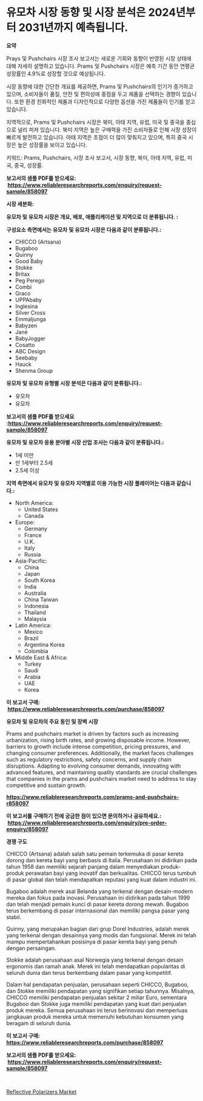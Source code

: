 <p><h1>유모차 시장 동향 및 시장 분석은 2024년부터 2031년까지 예측됩니다.</h1></p><p><strong>요약</strong></p>
<p><p>Prays 및 Pushchairs 시장 조사 보고서는 새로운 기회와 동향이 반영된 시장 상태에 대해 자세히 설명하고 있습니다. Prams 및 Pushchairs 시장은 예측 기간 동안 연평균 성장률인 4.9%로 성장할 것으로 예상됩니다. </p><p>시장 동향에 대한 간단한 개요를 제공하면, Prams 및 Pushchairs의 인기가 증가하고 있으며, 소비자들이 품질, 안전 및 편의성에 중점을 두고 제품을 선택하는 경향이 있습니다. 또한 환경 친화적인 제품과 디자인적으로 다양한 옵션을 가진 제품들이 인기를 얻고 있습니다.</p><p>지역적으로, Prams 및 Pushchairs 시장은 북미, 아태 지역, 유럽, 미국 및 중국을 중심으로 널리 퍼져 있습니다. 북미 지역은 높은 구매력을 가진 소비자들로 인해 시장 성장이 빠르게 발전하고 있습니다. 아태 지역은 초점이 더 많이 맞춰지고 있으며, 특히 중국 시장은 높은 성장률을 보이고 있습니다.</p><p>키워드: Prams, Pushchairs, 시장 조사 보고서, 시장 동향, 북미, 아태 지역, 유럽, 미국, 중국, 성장률.</p></p>
<p><strong>보고서의 샘플 PDF를 받으세요: &nbsp;<a href="https://www.reliableresearchreports.com/enquiry/request-sample/858097">https://www.reliableresearchreports.com/enquiry/request-sample/858097</a></strong></p>
<p><strong>시장 세분화:</strong></p>
<p><strong> 유모차 및 유모차 시장은 개요, 배포, 애플리케이션 및 지역으로 더 분류됩니다. :</strong></p>
<p><strong>구성요소 측면에서는 유모차 및 유모차 시장은 다음과 같이 분류됩니다.:</strong></p>
<p><ul><li>CHICCO (Artsana)</li><li>Bugaboo</li><li>Quinny</li><li>Good Baby</li><li>Stokke</li><li>Britax</li><li>Peg Perego</li><li>Combi</li><li>Graco</li><li>UPPAbaby</li><li>Inglesina</li><li>Silver Cross</li><li>Emmaljunga</li><li>Babyzen</li><li>Jané</li><li>BabyJogger</li><li>Cosatto</li><li>ABC Design</li><li>Seebaby</li><li>Hauck</li><li>Shenma Group</li></ul></p>
<p><strong> 유모차 및 유모차 유형별 시장 분석은 다음과 같이 분류됩니다.:</strong></p>
<p><ul><li>유모차</li><li>유모차</li></ul></p>
<p><strong>보고서의 샘플 PDF를 받으세요 :<a href="https://www.reliableresearchreports.com/enquiry/request-sample/858097">https://www.reliableresearchreports.com/enquiry/request-sample/858097</a></strong></p>
<p><strong> 유모차 및 유모차 응용 분야별 시장 산업 조사는 다음과 같이 분류됩니다.:</strong></p>
<p><ul><li>1세 미만</li><li>만 1세부터 2.5세</li><li>2.5세 이상</li></ul></p>
<p><strong>지역 측면에서 유모차 및 유모차 지역별로 이용 가능한 시장 플레이어는 다음과 같습니다.:</strong></p>
<p><ul>
    <li>
        North America:
        <ul>
            <li>United States</li>
            <li>Canada</li>
        </ul>
    </li>
    <li>
        Europe:
        <ul>
            <li>Germany</li>
            <li>France</li>
            <li>U.K.</li>
            <li>Italy</li>
            <li>Russia</li>
        </ul>
    </li>
    <li>
        Asia-Pacific:
        <ul>
            <li>China</li>
            <li>Japan</li>
            <li>South Korea</li>
            <li>India</li>
            <li>Australia</li>
            <li>China Taiwan</li>
            <li>Indonesia</li>
            <li>Thailand</li>
            <li>Malaysia</li>
        </ul>
    </li>
    <li>
        Latin America:
        <ul>
            <li>Mexico</li>
            <li>Brazil</li>
            <li>Argentina Korea</li>
            <li>Colombia</li>
        </ul>
    </li>
    <li>
        Middle East & Africa:
        <ul>
            <li>Turkey</li>
            <li>Saudi</li>
            <li>Arabia</li>
            <li>UAE</li>
            <li>Korea</li>
        </ul>
    </li>
    </ul></p>
<p><strong>이 보고서 구매: &nbsp;<a href="https://www.reliableresearchreports.com/purchase/858097">https://www.reliableresearchreports.com/purchase/858097</a></strong></p>
<p><strong>유모차 및 유모차의 주요 동인 및 장벽 시장</strong></p>
<p><p>Prams and pushchairs market is driven by factors such as increasing urbanization, rising birth rates, and growing disposable income. However, barriers to growth include intense competition, pricing pressures, and changing consumer preferences. Additionally, the market faces challenges such as regulatory restrictions, safety concerns, and supply chain disruptions. Adapting to evolving consumer demands, innovating with advanced features, and maintaining quality standards are crucial challenges that companies in the prams and pushchairs market need to address to stay competitive and sustain growth.</p></p>
<p><strong><a href="https://www.reliableresearchreports.com/prams-and-pushchairs-r858097">https://www.reliableresearchreports.com/prams-and-pushchairs-r858097</a></strong></p>
<p><strong>이 보고서를 구매하기 전에 궁금한 점이 있으면 문의하거나 공유하세요.: &nbsp;<a href="https://www.reliableresearchreports.com/enquiry/pre-order-enquiry/858097">https://www.reliableresearchreports.com/enquiry/pre-order-enquiry/858097</a></strong></p>
<p><strong>경쟁 구도</strong></p>
<p><p>CHICCO (Artsana) adalah salah satu pemain terkemuka di pasar kereta dorong dan kereta bayi yang berbasis di Italia. Perusahaan ini didirikan pada tahun 1958 dan memiliki sejarah panjang dalam menyediakan produk-produk perawatan bayi yang inovatif dan berkualitas. CHICCO terus tumbuh di pasar global dan telah mendapatkan reputasi yang kuat dalam industri ini.</p><p>Bugaboo adalah merek asal Belanda yang terkenal dengan desain-modern mereka dan fokus pada inovasi. Perusahaan ini didirikan pada tahun 1999 dan telah menjadi pemain kunci di pasar kereta dorong mewah. Bugaboo terus berkembang di pasar internasional dan memiliki pangsa pasar yang stabil.</p><p>Quinny, yang merupakan bagian dari grup Dorel Industries, adalah merek yang terkenal dengan desainnya yang modis dan fungsional. Merek ini telah mampu mempertahankan posisinya di pasar kereta bayi yang penuh dengan persaingan.</p><p>Stokke adalah perusahaan asal Norwegia yang terkenal dengan desain ergonomis dan ramah anak. Merek ini telah mendapatkan popularitas di seluruh dunia dan terus berkembang dalam pasar yang kompetitif.</p><p>Dalam hal pendapatan penjualan, perusahaan seperti CHICCO, Bugaboo, dan Stokke memiliki pendapatan yang signifikan setiap tahunnya. Misalnya, CHICCO memiliki pendapatan penjualan sekitar 2 miliar Euro, sementara Bugaboo dan Stokke juga memiliki pendapatan yang kuat dari penjualan produk mereka. Semua perusahaan ini terus berinovasi dan memperluas jangkauan produk mereka untuk memenuhi kebutuhan konsumen yang beragam di seluruh dunia.</p></p>
<p><strong>이 보고서 구매: &nbsp; <a href="https://www.reliableresearchreports.com/purchase/858097">https://www.reliableresearchreports.com/purchase/858097</a></strong></p>
<p><strong>보고서의 샘플 PDF를 받으세요: &nbsp;<a href="https://www.reliableresearchreports.com/enquiry/request-sample/858097">https://www.reliableresearchreports.com/enquiry/request-sample/858097</a></strong><strong></strong></p>
<p>&nbsp;</p>
<p><p><a href="https://meowing-canidae-761.notion.site/Reflective-Polarizers-Market-Report-Reveals-the-Latest-Trends-And-Growth-Opportunities-of-this-Marke-aa3951a3cb8b48f6b1d6a27dcd55c85b">Reflective Polarizers Market</a></p></p>